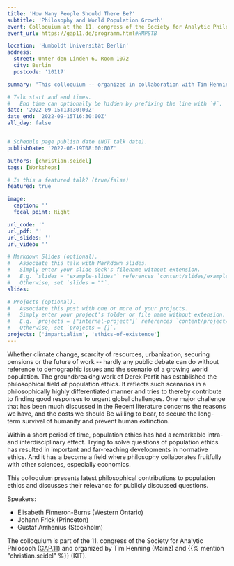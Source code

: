 ```yaml
---
title: 'How Many People Should There Be?'
subtitle: 'Philosophy and World Population Growth'
event: Colloquium at the 11. congress of the Society for Analytic Philosoph (GAP.11)
event_url: https://gap11.de/programm.html#HMPSTB

location: 'Humboldt Universität Berlin'
address:
  street: Unter den Linden 6, Room 1072
  city: Berlin
  postcode: '10117'

summary: 'This colloquium -- organized in collaboration with Tim Henning (Mainz) -- presents latest philosophical contributions to population ethics and discusses their relevance for publicly discussed questions. Speakers: Elisabeth Finneron-Burns, Johann Frick, Gustaf Arrhenius.'

# Talk start and end times.
#   End time can optionally be hidden by prefixing the line with `#`.
date: '2022-09-15T13:30:00Z'
date_end: '2022-09-15T16:30:00Z'
all_day: false


# Schedule page publish date (NOT talk date).
publishDate: '2022-06-19T08:00:00Z'

authors: [christian.seidel]
tags: [Workshops]

# Is this a featured talk? (true/false)
featured: true

image:
  caption: ''
  focal_point: Right

url_code: ''
url_pdf: ''
url_slides: ''
url_video: ''

# Markdown Slides (optional).
#   Associate this talk with Markdown slides.
#   Simply enter your slide deck's filename without extension.
#   E.g. `slides = "example-slides"` references `content/slides/example-slides.md`.
#   Otherwise, set `slides = ""`.
slides:

# Projects (optional).
#   Associate this post with one or more of your projects.
#   Simply enter your project's folder or file name without extension.
#   E.g. `projects = ["internal-project"]` references `content/project/deep-learning/index.md`.
#   Otherwise, set `projects = []`.
projects: ['impartialism', 'ethics-of-existence']
---
```



Whether climate change, scarcity of resources, urbanization, securing pensions or the future of work -- hardly any public debate can do without reference to demographic issues and the scenario of a growing world population. The groundbreaking work of Derek Parfit has established the philosophical field of population ethics. It reflects such scenarios in a philosophically highly differentiated manner and tries to thereby contribute to finding good responses to urgent global challenges. One major challenge that has been much discussed in the Recent literature concerns the reasons we have, and the costs we should Be willing to bear, to secure the long-term survival of humanity and prevent human extinction.

Within a short period of time, population ethics has had a remarkable intra- and interdisciplinary effect. Trying to solve questions of population ethics has resulted in important and far-reaching developments in normative ethics. And it has a become a field where philosophy collaborates fruitfully with other sciences, especially economics.

This colloquium presents latest philosophical contributions to population ethics and discusses their relevance for publicly discussed questions.

Speakers:

- Elisabeth Finneron-Burns (Western Ontario)
- Johann Frick (Princeton)
- Gustaf Arrhenius (Stockholm)

The colloquium is part of the 11. congress of the Society for Analytic Philosoph ([GAP.11](https://gap11.de/)) and organized by Tim Henning (Mainz) and {{% mention "christian.seidel" %}} (KIT).

